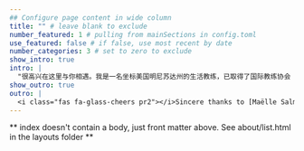 ```yaml
---
## Configure page content in wide column
title: "" # leave blank to exclude
number_featured: 1 # pulling from mainSections in config.toml
use_featured: false # if false, use most recent by date
number_categories: 3 # set to zero to exclude
show_intro: true
intro: |
  "很高兴在这里与你相遇。我是一名坐标美国明尼苏达州的生活教练，已取得了国际教练协会（ICF）ACC认证。我可用中文或英文为居住在中国、美国、或其他地区的你提供生活教练服务。如果你——<br><br>感到生活一团乱麻，想要理清头绪；经常焦虑、抑郁、发脾气；<br><br>'拖延症'晚期，不知如何进行时间管理；寻求事业和家庭的平衡；<br><br>和配偶、父母、孩子的关系不尽如人意；在育儿的同时失去了自我……<br><br>你并不孤单<br><br>请添加微信 zihuicc 或发送邮件 zihuicc@gmail.com <br><br>与我联系。我提供一次免费的教练咨询，用以评估教练服务是否适合你。我将倾听你的困惑，在45分钟的咨询中提供20分钟左右的简短教练，并解答关于教练服务的任何问题。"
show_outro: true
outro: |
  <i class="fas fa-glass-cheers pr2"></i>Sincere thanks to [Maëlle Salmon](https://masalmon.eu/) for her help naming this Hugo theme!
---
```


** index doesn't contain a body, just front matter above.
See about/list.html in the layouts folder **